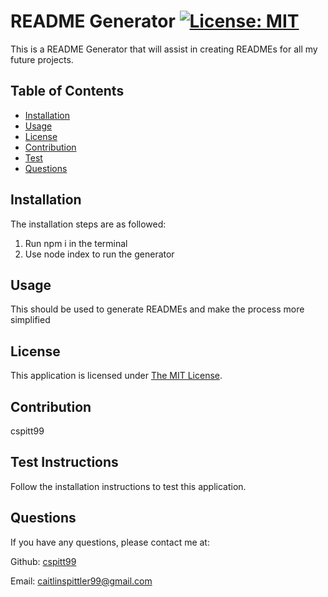 # README Generator [![License: MIT](https://img.shields.io/badge/License-MIT-yellow.svg)](https://opensource.org/licenses/MIT)

This is a README Generator that will assist in creating READMEs for all my future projects.

## Table of Contents
- [Installation](#Installation)
- [Usage](#Usage)
- [License](#License)
- [Contribution](#Contribution)
- [Test](#Test)
- [Questions](#Questions)


## Installation
  The installation steps are as followed:
1. Run npm i in the terminal
2. Use node index to run the generator

## Usage
  This should be used to generate READMEs and make the process more simplified

## License
  This application is licensed under [The MIT License](https://opensource.org/licenses/MIT).

## Contribution
  cspitt99

## Test Instructions
  Follow the installation instructions to test this application.

## Questions
  If you have any questions, please contact me at:

  Github: [cspitt99](https://github.com/cspitt99)

  Email: [caitlinspittler99@gmail.com](mailto:caitlinspittler99@gmail.com)
  


